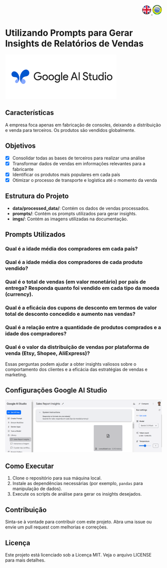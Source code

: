 <div align="right"> 
<a href="./readme.md"> <img src="./imgs/LogoUK.png" alt="Logo UK" width="30"/></a><a href="./leiame.md"> <img src="./imgs/logoBrazil.png" alt="Logo Brasil" width="30"/> </a>
</div>

# Utilizando Prompts para Gerar Insights de Relatórios de Vendas
![GoogleAI](./imgs/GoogleAI.png)

## Características
A empresa foca apenas em fabricação de consoles, deixando a distribuição e venda para terceiros. Os produtos são vendidos globalmente.

## Objetivos
- [x] Consolidar todas as bases de terceiros para realizar uma análise
- [x] Transformar dados de vendas em informações relevantes para a fabricante
- [x] Identificar os produtos mais populares em cada país
- [x] Otimizar o processo de transporte e logística até o momento da venda

## Estrutura do Projeto
- **data/processed_data/**: Contém os dados de vendas processados.
- **prompts/**: Contém os prompts utilizados para gerar insights.
- **imgs/**: Contém as imagens utilizadas na documentação.

## Prompts Utilizados
### Qual é a idade média dos compradores em cada país?
### Qual é a idade média dos compradores de cada produto vendido?
### Qual é o total de vendas (em valor monetário) por país de entrega? Responda quanto foi vendido em cada tipo da moeda (currency).
### Qual é a eficácia dos cupons de desconto em termos de valor total de desconto concedido e aumento nas vendas?
### Qual é a relação entre a quantidade de produtos comprados e a idade dos compradores?
### Qual é o valor da distribuição de vendas por plataforma de venda (Etsy, Shopee, AliExpress)?

Essas perguntas podem ajudar a obter insights valiosos sobre o comportamento dos clientes e a eficácia das estratégias de vendas e marketing.

## Configurações Google AI Studio
![Configurações](imgs/01.png)

## Como Executar
1. Clone o repositório para sua máquina local.
2. Instale as dependências necessárias (por exemplo, `pandas` para manipulação de dados).
3. Execute os scripts de análise para gerar os insights desejados.

## Contribuição
Sinta-se à vontade para contribuir com este projeto. Abra uma issue ou envie um pull request com melhorias e correções.

## Licença
Este projeto está licenciado sob a Licença MIT. Veja o arquivo LICENSE para mais detalhes.






